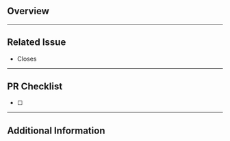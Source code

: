 ## Overview
<!-- PR을 설명해주세요. -->

---

## Related Issue
<!-- 관련 이슈를 명시해주세요. -->

- Closes

---

## PR Checklist
<!-- PR 체크리스트를 적어주세요 -->

- [ ]

---

## Additional Information
<!-- 이슈 사항, 리뷰어가 참고하면 좋을 만한 사항 등 -->
